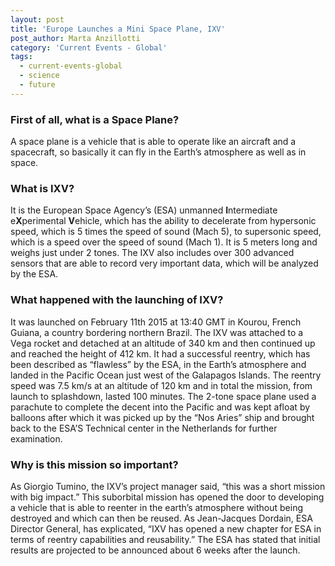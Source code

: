 ```yaml
---
layout: post
title: 'Europe Launches a Mini Space Plane, IXV'
post_author: Marta Anzillotti
category: 'Current Events - Global'
tags:
  - current-events-global
  - science
  - future
---
```


### First of all, what is a Space Plane?
A space plane is a vehicle that is able to operate like an aircraft and a spacecraft, so basically it can fly in the Earth’s atmosphere as well as in space.

### What is IXV?
It is the European Space Agency’s (ESA) unmanned **I**ntermediate e**X**perimental **V**ehicle, which has the ability to decelerate from hypersonic speed, which is 5 times the speed of sound (Mach 5), to supersonic speed, which is a speed over the speed of sound (Mach 1). It is 5 meters long and weighs just under 2 tones. The IXV also includes over 300 advanced sensors that are able to record very important data, which will be analyzed by the ESA.

### What happened with the launching of IXV?
It was launched on February 11th 2015 at 13:40 GMT in Kourou, French Guiana, a country bordering northern Brazil. The IXV was attached to a Vega rocket and detached at an altitude of 340 km and then continued up and reached the height of 412 km. It had a successful reentry, which has been described as “flawless” by the ESA, in the Earth’s atmosphere and landed in the Pacific Ocean just west of the Galapagos Islands. The reentry speed was 7.5 km/s at an altitude of 120 km and in total the mission, from launch to splashdown, lasted 100 minutes. The 2-tone space plane used a parachute to complete the decent into the Pacific and was kept afloat by balloons after which it was picked up by the “Nos Aries” ship and brought back to the ESA’S Technical center in the Netherlands for further examination.

### Why is this mission so important?
As Giorgio Tumino, the IXV’s project manager said, “this was a short mission with big impact.” This suborbital mission has opened the door to developing a vehicle that is able to reenter in the earth’s atmosphere without being destroyed and which can then be reused. As Jean-Jacques Dordain, ESA Director General, has explicated, “IXV has opened a new chapter for ESA in terms of reentry capabilities and reusability.” The ESA has stated that initial results are projected to be announced about 6 weeks after the launch.
